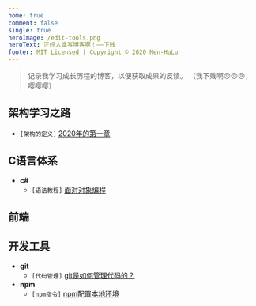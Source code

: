 ```yaml
---
home: true
comment: false
single: true
heroImage: /edit-tools.png
heroText: 正经人谁写博客啊！——下贱
footer: MIT Licensed | Copyright © 2020 Men-HuLu
---
```


> 记录我学习成长历程的博客，以便获取成果的反馈。 （我下贱啊😢😢😢，嘤嘤嘤） 

 ## 架构学习之路
  - `[架构的定义]` [2020年的第一章](https://men-hulu.github.io/docs/framework/架构是什么.html)

 ## C语言体系
- **c#**
  - `[语法教程]` [面对对象编程](https://men-hulu.github.io/docs/net/类的构造和特性.html)

 ## 前端

 ## 开发工具
- **git**
  - `[代码管理]` [git是如何管理代码的？](https://men-hulu.github.io/docs/github/git目录解析.html)
- **npm**
  - `[npm指令]` [npm配置本地环境](https://men-hulu.github.io/docs/nodejs/npm配置本地环境.html)